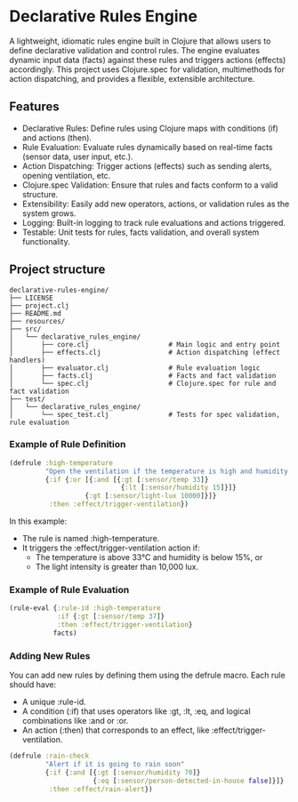 # Declarative Rules Engine
A lightweight, idiomatic rules engine built in Clojure that allows users to define declarative validation and control rules. The engine evaluates dynamic input data (facts) against these rules and triggers actions (effects) accordingly. This project uses Clojure.spec for validation, multimethods for action dispatching, and provides a flexible, extensible architecture.

## Features
- Declarative Rules: Define rules using Clojure maps with conditions (if) and actions (then).
- Rule Evaluation: Evaluate rules dynamically based on real-time facts (sensor data, user input, etc.).
- Action Dispatching: Trigger actions (effects) such as sending alerts, opening ventilation, etc.
- Clojure.spec Validation: Ensure that rules and facts conform to a valid structure.
- Extensibility: Easily add new operators, actions, or validation rules as the system grows.
- Logging: Built-in logging to track rule evaluations and actions triggered.
- Testable: Unit tests for rules, facts validation, and overall system functionality.

## Project structure
```
declarative-rules-engine/
├── LICENSE
├── project.clj
├── README.md
├── resources/
├── src/
│   └── declarative_rules_engine/
│       ├── core.clj                    # Main logic and entry point
│       ├── effects.clj                 # Action dispatching (effect handlers)
│       ├── evaluator.clj               # Rule evaluation logic
│       ├── facts.clj                   # Facts and fact validation
│       └── spec.clj                    # Clojure.spec for rule and fact validation
├── test/
│   └── declarative_rules_engine/
│       └── spec_test.clj               # Tests for spec validation, rule evaluation
```

### Example of Rule Definition

```clojure
(defrule :high-temperature
         "Open the ventilation if the temperature is high and humidity is low"
         {:if {:or [{:and [{:gt [:sensor/temp 33]}
                            {:lt [:sensor/humidity 15]}]}
                   {:gt [:sensor/light-lux 10000]}]}
          :then :effect/trigger-ventilation})
```

In this example:
- The rule is named :high-temperature.
- It triggers the :effect/trigger-ventilation action if:
  - The temperature is above 33°C and humidity is below 15%, or
  - The light intensity is greater than 10,000 lux.

### Example of Rule Evaluation

```clojure
(rule-eval {:rule-id :high-temperature
            :if {:gt [:sensor/temp 37]}
            :then :effect/trigger-ventilation}
           facts)
```

### Adding New Rules
You can add new rules by defining them using the defrule macro. Each rule should have:

- A unique :rule-id.
- A condition (:if) that uses operators like :gt, :lt, :eq, and logical combinations like :and or :or.
- An action (:then) that corresponds to an effect, like :effect/trigger-ventilation.

```clojure
(defrule :rain-check
         "Alert if it is going to rain soon"
         {:if {:and [{:gt [:sensor/humidity 70]}
                     {:eq [:sensor/person-detected-in-house false]}]}
          :then :effect/rain-alert})
```